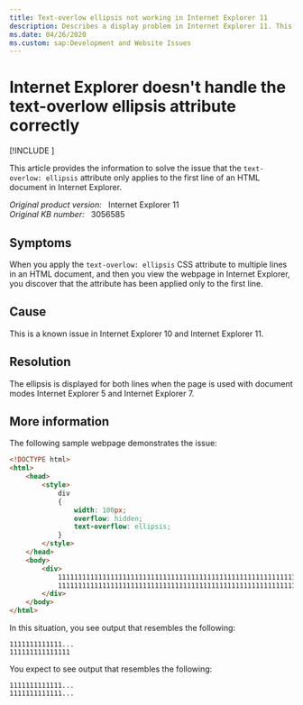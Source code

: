 ```yaml
---
title: Text-overlow ellipsis not working in Internet Explorer 11
description: Describes a display problem in Internet Explorer 11. This issue occurs when you use the text-overlow ellipsis attribute.
ms.date: 04/26/2020
ms.custom: sap:Development and Website Issues
---
```

# Internet Explorer doesn't handle the text-overlow ellipsis attribute correctly

[!INCLUDE [](../../../includes/browsers-important.md)]

This article provides the information to solve the issue that the `text-overlow: ellipsis` attribute only applies to the first line of an HTML document in Internet Explorer.

_Original product version:_ &nbsp; Internet Explorer 11  
_Original KB number:_ &nbsp; 3056585

## Symptoms

When you apply the `text-overlow: ellipsis` CSS attribute to multiple lines in an HTML document, and then you view the webpage in Internet Explorer, you discover that the attribute has been applied only to the first line.

## Cause

This is a known issue in Internet Explorer 10 and Internet Explorer 11.

## Resolution

The ellipsis is displayed for both lines when the page is used with document modes Internet Explorer 5 and Internet Explorer 7.

## More information

The following sample webpage demonstrates the issue:

```html
<!DOCTYPE html>
<html>
    <head>
        <style>
            div
            {
                width: 100px;
                overflow: hidden;
                text-overflow: ellipsis;
            }
        </style>
    </head>
    <body>
        <div>
            1111111111111111111111111111111111111111111111111111111111111111
            1111111111111111111111111111111111111111111111111111111111111111
        </div>
    </body>
</html>
```

In this situation, you see output that resembles the following:

```console
1111111111111...
111111111111111
```

You expect to see output that resembles the following:

```console
1111111111111...
1111111111111...
```
